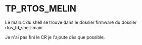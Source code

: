 # TP_RTOS_MELIN
Le main.c du shell se trouve dans le dossier firmware du dossier rtos_td_shell-main

Je n'ai pas fini le CR je l'ajoute dès que possible. 
